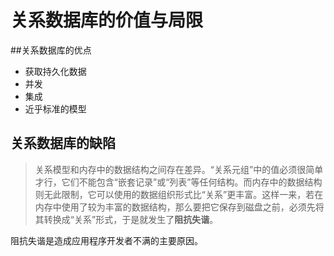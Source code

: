 # 关系数据库的价值与局限
##关系数据库的优点
- 获取持久化数据
- 并发
- 集成
- 近乎标准的模型

## 关系数据库的缺陷
>关系模型和内存中的数据结构之间存在差异。“关系元组”中的值必须很简单才行，它们不能包含“嵌套记录”或“列表”等任何结构。而内存中的数据结构则无此限制，它可以使用的数据组织形式比“关系”更丰富。这样一来，若在内存中使用了较为丰富的数据结构，那么要把它保存到磁盘之前，必须先将其转换成“关系”形式，于是就发生了**阻抗失谐**。

阻抗失谐是造成应用程序开发者不满的主要原因。